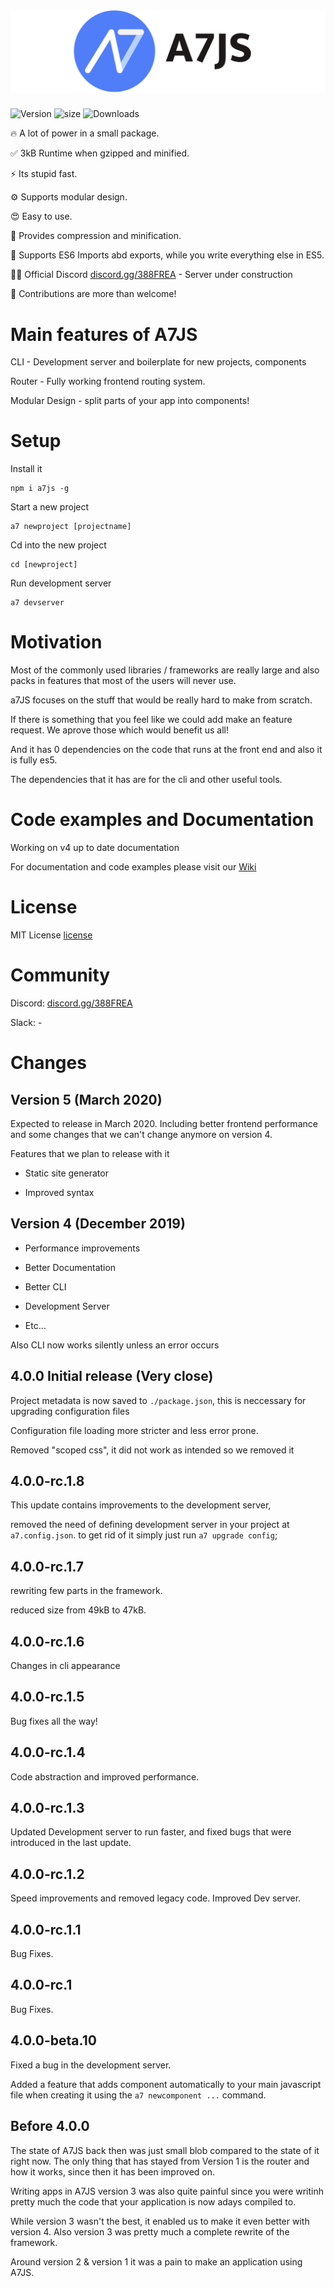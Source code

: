 
# ![A7JS](./designs/banner.png)

![Version](https://img.shields.io/npm/v/a7js)
![size](https://img.shields.io/badge/size-3kb-success)
![Downloads](https://img.shields.io/npm/dt/a7js)

🔥 A lot of power in a small package.

✅ 3kB Runtime when gzipped and minified.

⚡ Its stupid fast.

⚙️ Supports modular design.

😍 Easy to use.

🚀 Provides compression and minification.

👑 Supports ES6 Imports abd exports, while you write everything else in ES5.

👨‍💻 Official Discord [discord.gg/388FREA](https://discord.gg/388FREA) - Server under construction

🧩 Contributions are more than welcome!

# Main features of A7JS

CLI - Development server and boilerplate for new projects, components

Router - Fully working frontend routing system.

Modular Design - split parts of your app into components!

# Setup

Install it

```shell
npm i a7js -g
```

Start a new project

```shell
a7 newproject [projectname]
```

Cd into the new project

```shell
cd [newproject]
```

Run development server

```shell
a7 devserver
```

# Motivation

Most of the commonly used libraries / frameworks are really large and also packs in features that most of the users will never use.

a7JS focuses on the stuff that would be really hard to make from scratch.

If there is something that you feel like we could add make an feature request. We aprove those which would benefit us all!

And it has 0 dependencies on the code that runs at the front end and also it is fully es5.

The dependencies that it has are for the cli and other useful tools.

# Code examples and Documentation

Working on v4 up to date documentation

For documentation and code examples please visit our [Wiki](https://github.com/anton7r/a7JS/wiki)

# License

MIT License [license](https://github.com/anton7r/a7JS/blob/master/LICENSE)

# Community

Discord: [discord.gg/388FREA](https://discord.gg/388FREA)

Slack: -

# Changes

## Version 5 (March 2020)

Expected to release in March 2020.
Including better frontend performance and some changes that we can't change anymore on version 4.

Features that we plan to release with it

 - Static site generator

 - Improved syntax

## Version 4 (December 2019)

- Performance improvements

- Better Documentation

- Better CLI

- Development Server

- Etc...

Also CLI now works silently unless an error occurs

## 4.0.0 Initial release (Very close)

Project metadata is now saved to `./package.json`, this is neccessary for upgrading configuration files

Configuration file loading more stricter and less error prone.

Removed "scoped css", it did not work as intended so we removed it

## 4.0.0-rc.1.8

This update contains improvements to the development server,

removed the need of defining development server in your project at `a7.config.json`.
to get rid of it simply just run `a7 upgrade config`;

## 4.0.0-rc.1.7

rewriting few parts in the framework.

reduced size from 49kB to 47kB.

## 4.0.0-rc.1.6

Changes in cli appearance

## 4.0.0-rc.1.5

Bug fixes all the way!

## 4.0.0-rc.1.4

Code abstraction and improved performance.

## 4.0.0-rc.1.3

Updated Development server to run faster,
and fixed bugs that were introduced in the last update.

## 4.0.0-rc.1.2

Speed improvements and removed legacy code.
Improved Dev server.

## 4.0.0-rc.1.1

Bug Fixes.

## 4.0.0-rc.1

Bug Fixes.

## 4.0.0-beta.10

Fixed a bug in the development server.

Added a feature that adds component automatically to your main javascript file when creating it using the `a7 newcomponent ...` command.

## Before 4.0.0

The state of A7JS back then was just small blob compared to the state of it right now.
The only thing that has stayed from Version 1 is the router and how it works, since then it has been improved on.

Writing apps in A7JS version 3 was also quite painful since you were writinh pretty much the code that your application is now adays compiled to.

While version 3 wasn't the best, it enabled us to make it even better with version 4.
Also version 3 was pretty much a complete rewrite of the framework.

Around version 2 & version 1 it was a pain to make an application using A7JS.
